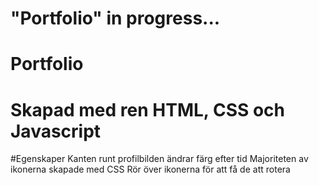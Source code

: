 # "Portfolio" in progress...

# Portfolio

# Skapad med ren HTML, CSS och Javascript

#Egenskaper
Kanten runt profilbilden ändrar färg efter tid
Majoriteten av ikonerna skapade med CSS
Rör över ikonerna för att få de att rotera
